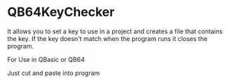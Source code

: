 QB64KeyChecker
==============

It allows you to set a key to use in a project and creates a file that contains the key. If the key doesn't match when the program runs it closes the program.

For Use in QBasic or QB64 

Just cut and paste into program

